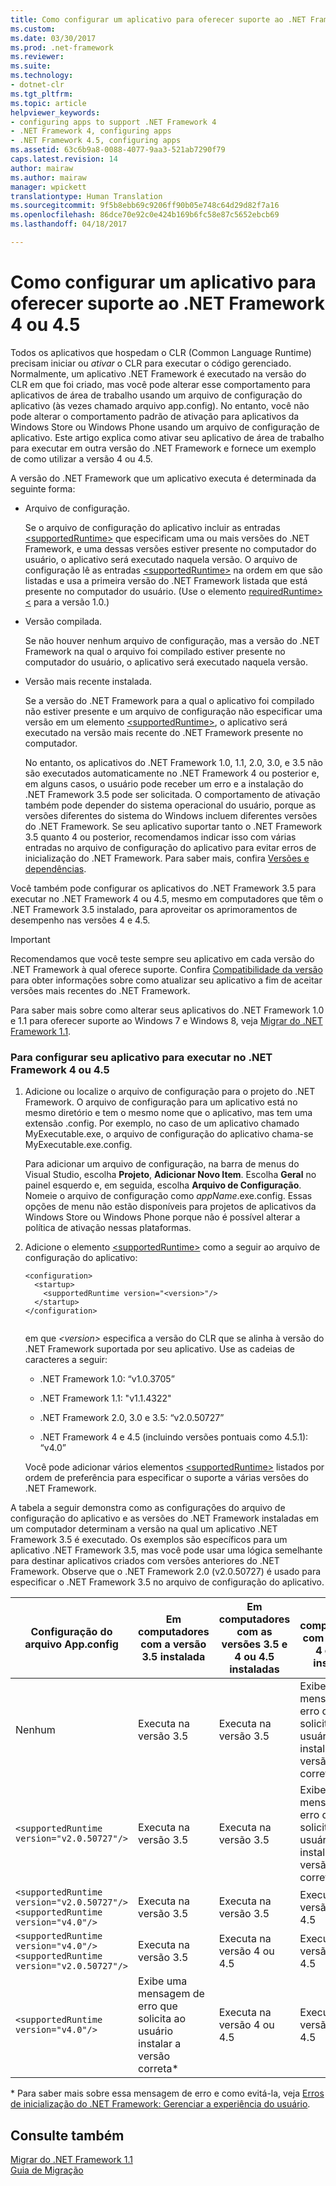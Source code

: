 ```yaml
---
title: Como configurar um aplicativo para oferecer suporte ao .NET Framework 4 ou 4.5 | Microsoft Docs
ms.custom: 
ms.date: 03/30/2017
ms.prod: .net-framework
ms.reviewer: 
ms.suite: 
ms.technology:
- dotnet-clr
ms.tgt_pltfrm: 
ms.topic: article
helpviewer_keywords:
- configuring apps to support .NET Framework 4
- .NET Framework 4, configuring apps
- .NET Framework 4.5, configuring apps
ms.assetid: 63c6b9a8-0088-4077-9aa3-521ab7290f79
caps.latest.revision: 14
author: mairaw
ms.author: mairaw
manager: wpickett
translationtype: Human Translation
ms.sourcegitcommit: 9f5b8ebb69c9206ff90b05e748c64d29d82f7a16
ms.openlocfilehash: 86dce70e92c0e424b169b6fc58e87c5652ebcb69
ms.lasthandoff: 04/18/2017

---
```

# <a name="how-to-configure-an-app-to-support-net-framework-4-or-45"></a>Como configurar um aplicativo para oferecer suporte ao .NET Framework 4 ou 4.5
Todos os aplicativos que hospedam o CLR (Common Language Runtime) precisam iniciar ou *ativar* o CLR para executar o código gerenciado. Normalmente, um aplicativo .NET Framework é executado na versão do CLR em que foi criado, mas você pode alterar esse comportamento para aplicativos de área de trabalho usando um arquivo de configuração do aplicativo (às vezes chamado arquivo app.config). No entanto, você não pode alterar o comportamento padrão de ativação para aplicativos da Windows Store ou Windows Phone usando um arquivo de configuração de aplicativo. Este artigo explica como ativar seu aplicativo de área de trabalho para executar em outra versão do .NET Framework e fornece um exemplo de como utilizar a versão 4 ou 4.5.  
  
 A versão do .NET Framework que um aplicativo executa é determinada da seguinte forma:  
  
-   Arquivo de configuração.  
  
     Se o arquivo de configuração do aplicativo incluir as entradas [\<supportedRuntime>](../../../docs/framework/configure-apps/file-schema/startup/supportedruntime-element.md) que especificam uma ou mais versões do .NET Framework, e uma dessas versões estiver presente no computador do usuário, o aplicativo será executado naquela versão. O arquivo de configuração lê as entradas [\<supportedRuntime>](../../../docs/framework/configure-apps/file-schema/startup/supportedruntime-element.md) na ordem em que são listadas e usa a primeira versão do .NET Framework listada que está presente no computador do usuário. (Use o elemento [requiredRuntime>\<](../../../docs/framework/configure-apps/file-schema/startup/requiredruntime-element.md) para a versão 1.0.)  
  
-   Versão compilada.  
  
     Se não houver nenhum arquivo de configuração, mas a versão do .NET Framework na qual o arquivo foi compilado estiver presente no computador do usuário, o aplicativo será executado naquela versão.  
  
-   Versão mais recente instalada.  
  
     Se a versão do .NET Framework para a qual o aplicativo foi compilado não estiver presente e um arquivo de configuração não especificar uma versão em um elemento [\<supportedRuntime>](../../../docs/framework/configure-apps/file-schema/startup/supportedruntime-element.md), o aplicativo será executado na versão mais recente do .NET Framework presente no computador.  
  
     No entanto, os aplicativos do .NET Framework 1.0, 1.1, 2.0, 3.0, e 3.5 não são executados automaticamente no .NET Framework 4 ou posterior e, em alguns casos, o usuário pode receber um erro e a instalação do .NET Framework 3.5 pode ser solicitada. O comportamento de ativação também pode depender do sistema operacional do usuário, porque as versões diferentes do sistema do Windows incluem diferentes versões do .NET Framework. Se seu aplicativo suportar tanto o .NET Framework 3.5 quanto 4 ou posterior, recomendamos indicar isso com várias entradas no arquivo de configuração do aplicativo para evitar erros de inicialização do .NET Framework. Para saber mais, confira [Versões e dependências](../../../docs/framework/migration-guide/versions-and-dependencies.md).  
  
 Você também pode configurar os aplicativos do .NET Framework 3.5 para executar no .NET Framework 4 ou 4.5, mesmo em computadores que têm o .NET Framework 3.5 instalado, para aproveitar os aprimoramentos de desempenho nas versões 4 e 4.5.  
  
> [!IMPORTANT]
>  Recomendamos que você teste sempre seu aplicativo em cada versão do .NET Framework à qual oferece suporte. Confira [Compatibilidade da versão](../../../docs/framework/migration-guide/version-compatibility.md) para obter informações sobre como atualizar seu aplicativo a fim de aceitar versões mais recentes do .NET Framework.  
  
 Para saber mais sobre como alterar seus aplicativos do .NET Framework 1.0 e 1.1 para oferecer suporte ao Windows 7 e Windows 8, veja [Migrar do .NET Framework 1.1](../../../docs/framework/migration-guide/migrating-from-the-net-framework-1-1.md).  
  
### <a name="to-configure-your-app-to-run-on-the-net-framework-4-or-45"></a>Para configurar seu aplicativo para executar no .NET Framework 4 ou 4.5  
  
1.  Adicione ou localize o arquivo de configuração para o projeto do .NET Framework. O arquivo de configuração para um aplicativo está no mesmo diretório e tem o mesmo nome que o aplicativo, mas tem uma extensão .config. Por exemplo, no caso de um aplicativo chamado MyExecutable.exe, o arquivo de configuração do aplicativo chama-se MyExecutable.exe.config.  
  
     Para adicionar um arquivo de configuração, na barra de menus do Visual Studio, escolha **Projeto**, **Adicionar Novo Item**. Escolha **Geral** no painel esquerdo e, em seguida, escolha **Arquivo de Configuração**.  Nomeie o arquivo de configuração como *appName*.exe.config. Essas opções de menu não estão disponíveis para projetos de aplicativos da Windows Store ou Windows Phone porque não é possível alterar a política de ativação nessas plataformas.  
  
2.  Adicione o elemento [\<supportedRuntime>](../../../docs/framework/configure-apps/file-schema/startup/supportedruntime-element.md) como a seguir ao arquivo de configuração do aplicativo:  
  
    ```  
    <configuration>  
      <startup>  
        <supportedRuntime version="<version>"/>  
      </startup>  
    </configuration>  
  
    ```  
  
     em que *\<version>* especifica a versão do CLR que se alinha à versão do .NET Framework suportada por seu aplicativo. Use as cadeias de caracteres a seguir:  
  
    -   .NET Framework 1.0: “v1.0.3705”  
  
    -   .NET Framework 1.1: "v1.1.4322"  
  
    -   .NET Framework 2.0, 3.0 e 3.5: “v2.0.50727”  
  
    -   .NET Framework 4 e 4.5 (incluindo versões pontuais como 4.5.1): “v4.0”  
  
     Você pode adicionar vários elementos [\<supportedRuntime>](../../../docs/framework/configure-apps/file-schema/startup/supportedruntime-element.md) listados por ordem de preferência para especificar o suporte a várias versões do .NET Framework.  
  
 A tabela a seguir demonstra como as configurações do arquivo de configuração do aplicativo e as versões do .NET Framework instaladas em um computador determinam a versão na qual um aplicativo .NET Framework 3.5 é executado. Os exemplos são específicos para um aplicativo .NET Framework 3.5, mas você pode usar uma lógica semelhante para destinar aplicativos criados com versões anteriores do .NET Framework. Observe que o .NET Framework 2.0 (v2.0.50727) é usado para especificar o .NET Framework 3.5 no arquivo de configuração do aplicativo.  
  
|Configuração do arquivo App.config|Em computadores com a versão 3.5 instalada|Em computadores com as versões 3.5 e 4 ou 4.5 instaladas|Em computadores com a versão 4 ou 4.5 instalada|  
|-|-|-|-|  
|Nenhum|Executa na versão 3.5|Executa na versão 3.5|Exibe uma mensagem de erro que solicita ao usuário instalar a versão correta*|  
|`<supportedRuntime version="v2.0.50727"/>`|Executa na versão 3.5|Executa na versão 3.5|Exibe uma mensagem de erro que solicita ao usuário instalar a versão correta*|  
|`<supportedRuntime version="v2.0.50727"/>` <br /> `<supportedRuntime version="v4.0"/>`|Executa na versão 3.5|Executa na versão 3.5|Executa na versão 4 ou 4.5|  
|`<supportedRuntime version="v4.0"/>` <br /> `<supportedRuntime version="v2.0.50727"/>`|Executa na versão 3.5|Executa na versão 4 ou 4.5|Executa na versão 4 ou 4.5|  
|`<supportedRuntime version="v4.0"/>`|Exibe uma mensagem de erro que solicita ao usuário instalar a versão correta*|Executa na versão 4 ou 4.5|Executa na versão 4 ou 4.5|  
  
 \* Para saber mais sobre essa mensagem de erro e como evitá-la, veja [Erros de inicialização do .NET Framework: Gerenciar a experiência do usuário](../../../docs/framework/deployment/initialization-errors-managing-the-user-experience.md).  
  
## <a name="see-also"></a>Consulte também  
 [Migrar do .NET Framework 1.1](../../../docs/framework/migration-guide/migrating-from-the-net-framework-1-1.md)   
 [Guia de Migração](../../../docs/framework/migration-guide/index.md)
